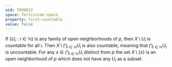 ```yaml
---
uid: T000622
space: fortissimo-space
property: first-countable
value: false
---
```

If $\{ U_i : i \in \mathbb{N} \}$ is any family of open neighborhoods of $p$, then $X \setminus U_i$ is countable for all $i$. Then $X \setminus \bigcap_{i \in \mathbb{N}} U_i$ is also countable, meaning that $\bigcap_{i \in \mathbb{N}} U_i$ is uncountable. For any $x \in \bigcap_{i \in \mathbb{N}} U_i$ distinct from $p$ the set $X \setminus \{ x \}$ is an open neighborhood of $p$ which does not have any $U_i$ as a subset.

